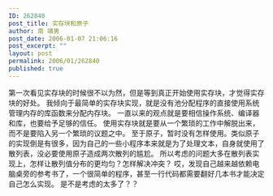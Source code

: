 ```yaml
---
ID: 262840
post_title: 实存块和原子
author: 南 靖男
post_date: 2006-01-07 21:06:16
post_excerpt: ""
layout: post
permalink: 2006/01/262840
published: true
---
```

第一次看见实存块的时候很不以为然，但是等到真正开始使用实存块，才觉得实存块的好处。
我倾向于最简单的实存块实现，就是没有池分配程序的直接使用系统管理内存的库函数来分配内存块。
一直以来的观点就是要相信操作系统、编译器和库，也要给予足够的信任。
使用实存块就是要从一个繁琐的工作中解脱出来，而不是要陷入另一个繁琐的议题之中。
至于原子，暂时没有怎样使用。类似原子的实现倒是有很多，因为自己的一些小程序本来就是为了处理文本，自身就使用了散列表，没必要使用原子造成两次散列的尴尬。
所以考虑的问题大多在散列表实现上，怎样让散列值分布的更均匀？怎样解决冲突？
哎，发现自己越来越依赖电脑桌旁的参考书了，一个很简单的程序，甚至一行代码都需要翻好几本书才能决定自己怎么实现。
是不是考虑的太多了？？